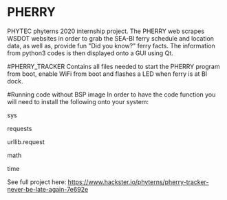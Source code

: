 # PHERRY
PHYTEC phyterns 2020 internship project. The PHERRY web scrapes WSDOT websites in order to grab the SEA-BI ferry schedule and location data, as well as, provide fun "Did you know?" ferry facts. The information from python3 codes is then displayed onto a GUI using Qt. 

#PHERRY_TRACKER
Contains all files needed to start the PHERRY program from boot, enable WiFi from boot and flashes a LED when ferry is at BI dock. 


#Running code without BSP image 
In order to have the code function you will need to install the following onto your system:

sys

requests

urllib.request

math

time


See full project here: https://www.hackster.io/phyterns/pherry-tracker-never-be-late-again-7e692e


